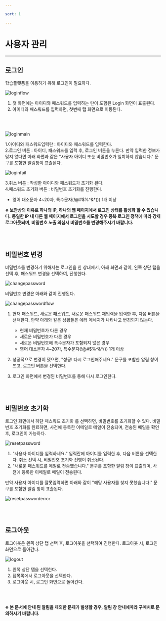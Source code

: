 ```yaml
---

sort: 1

---
```





# 사용자 관리

---

## 로그인

학습플랫폼을 이용하기 위해 로그인이 필요하다.<br/>

  ![loginflow](images/1.1.loginflow.png)

1. 첫 화면에는 아이디와 패스워드를 입력하는 란이 포함된 Login 화면이 표출된다.
2. 아이디와 패스워드를 입력하면, 첫번째 탭 화면으로 이동된다.

<br/><br/>
  
  ![loginmain](images/1.2.loginmain.png)
  
1.아이디와 패스워드입력란 : 아이디와 패스워드를 입력한다.<br/>
2.로그인 버튼 : 아이디, 패스워드를 입력 후, 로그인 버튼을 누른다. 만약 입력한 정보가 맞지 않다면 아래 화면과 같은 "사용자 아이디 또눈 비밀번호가 일치하지 않습니다." 문구를 포함한 알림창이 표출된다.<br/>
   
   ![loginfail](images/1.3.loginfail.png)
   
3.취소 버튼 : 작성한 아이디와 패스워드가 초기화 된다.<br/> 
4.패스워드 초기화 버튼 : 비밀번호 초기화를 진행한다.
   * 영어 대소문자 4~20자, 특수문자(!@#$%^&*()) 1개 이상

**※ 보안상의 이유로 하나의 IP, 하나의 웹 페이지에서 로그인 상태를 활성화 할 수 있습니다.**
**동일한 IP 내 다른 웹 페이지에서 로그인을 시도할 경우 중복 로그인 정책에 따라 강제 로그아웃되며, 비밀번호 노출 의심시 비밀번호를 변경해주시기 바랍니다.**

<br/><br/>

## 비밀번호 변경

비밀번호를 변경하기 위해서는 로그인을 한 상태에서, 아래 화면과 같이, 왼쪽 상단 탭을 선택 후, 패스워드 변경을 선택하여, 진행한다.<br/>

  ![changepassword](images/1.6.changepassword.png)

비밀번호 변경은 아래와 같이 진행된다.<br/>

  ![changepasswordflow](images/1.7.changepasswordflow.png)

1. 현재 패스워드, 새로운 패스워드, 새로운 패스워드 재입력을 입력한 후, 다음 버튼을 선택한다. 만약 아래와 같은 상황들은 에러 메세지가 나타나고 변경되지 않는다.
   * 현재 비밀번호가 다른 경우
   * 새로운 비밀번호가 다른 경우
   * 새로운 비밀번호에 특수문자가 포함되지 않은 경우
   * 영어 대소문자 4~20자, 특수문자(!@#$%^&*()) 1개 이상

2. 성공적으로 변경이 됐으면, "성공! 다시 로그인해주세요." 문구를 포함한 알림 창이 뜨고, 로그인 버튼을 선택한다.
3. 로그인 화면에서 변경된 비밀번호를 통해 다시 로그인한다.

<br/><br/>

## 비밀번호 초기화

로그인 화면에서 하단 패스워드 초기화 를 선택하면, 비밀번호를 초기화할 수 있다. 비밀번호 초기화를 완료하면, 사전에 등록한 이메일로 메일이 전송되며, 
전송된 메일을 확인 후, 로그인이 가능하다.<br/>

  ![resetpassword](images/1.4.resetpassword.png)

1. "사용자 아이디를 입력하세요." 입력란에 아이디를 입력한 후, 다음 버튼을 선택한다. 취소 선택 시, 비밀번호 초기화 진행이 취소된다.
2. "새로운 패스워드를 메일로 전송했습니다." 문구를 포함한 알림 창이 표출되며, 사전에 등록한 이메일로 메일이 전송된다.

만약 사용자 아이디를 잘못입력하면 아래와 같이 "해당 사용자를 찾지 못했습니다." 문구를 포함한 알림 창이 표출된다.

  ![resetpassworderror](images/1.4.1.resetpassword.png)

<br/><br/>

## 로그아웃

로그아웃은 왼쪽 상단 탭 선택 후, 로그아웃을 선택하여 진행한다. 로그아웃 시, 로그인 화면으로 돌아간다.<br/>

  ![logout](images/1.5.logout.png)

1. 왼쪽 상단 탭을 선택한다. 
2. 탭목록에서 로그아웃을 선택한다.
3. 로그아웃 시, 로그인 화면으로 돌아간다.

<br/><br/>

**※ 본 문서에 안내 된 알림을 제외한 문제가 발생할 경우, 알림 창 안내에따라 구매처로 문의하시기 바랍니다.**


